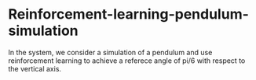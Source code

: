 # Reinforcement-learning-pendulum-simulation

In the system, we consider a simulation of a pendulum and use reinforcement learning to achieve a referece angle of pi/6 with respect to the vertical axis.
